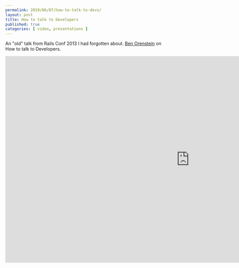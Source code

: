 ```yaml
---
permalink: 2019/06/07/how-to-talk-to-devs/
layout: post
title: How to talk to Developers
published: true 
categories: [ video, presentations ]
---
```


An "old" talk from Rails Conf 2013 I had forgotten about. <a href="https://twitter.com/r00k">Ben Orenstein</a> on How to 
talk to Developers.

<iframe width="1152" height="648" src="https://www.youtube.com/embed/l9JXH7JPjR4" frameborder="0" allow="accelerometer; autoplay; encrypted-media; gyroscope; picture-in-picture" allowfullscreen></iframe>
